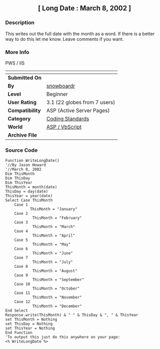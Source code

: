 ﻿<div align="center">

## \[ Long Date : March 8, 2002 \]


</div>

### Description

This writes out the full date with the month as a word. If there is a better way to do this let me know. Leave comments if you want.
 
### More Info
 
PWS / IIS


<span>             |<span>
---                |---
**Submitted On**   |
**By**             |[snowboardr](https://github.com/Planet-Source-Code/PSCIndex/blob/master/ByAuthor/snowboardr.md)
**Level**          |Beginner
**User Rating**    |3.1 (22 globes from 7 users)
**Compatibility**  |ASP \(Active Server Pages\)
**Category**       |[Coding Standards](https://github.com/Planet-Source-Code/PSCIndex/blob/master/ByCategory/coding-standards__4-33.md)
**World**          |[ASP / VbScript](https://github.com/Planet-Source-Code/PSCIndex/blob/master/ByWorld/asp-vbscript.md)
**Archive File**   |[](https://github.com/Planet-Source-Code/snowboardr-long-date-march-8-2002__4-7318/archive/master.zip)





### Source Code

```
Function WriteLongDate()
'//By Jason Howard
'//March 8, 2002
Dim ThisMonth
Dim ThisDay
Dim ThisYear
ThisMonth = month(date)
ThisDay = day(date)
ThisYear = year(date)
Select Case ThisMonth
	Case 1
	       ThisMonth = "January"
	Case 2
			ThisMonth = "February"
	Case 3
		 	ThisMonth = "March"
	Case 4
			ThisMonth = "April"
	Case 5
			ThisMonth = "May"
	Case 6
			ThisMonth = "June"
	Case 7
			ThisMonth = "July"
	Case 8
			ThisMonth = "August"
	Case 9
			ThisMonth = "September"
	Case 10
			ThisMonth = "October"
	Case 11
			ThisMonth = "November"
	Case 12
			ThisMonth = "December"
End Select
Response.write(ThisMonth) & " " & ThisDay & ", " & ThisYear
set ThisMonth = Nothing
set ThisDay = Nothing
set ThisYear = Nothing
End Function
'To output this just do this anywhere on your page:
<% WriteLongDate %>
```

